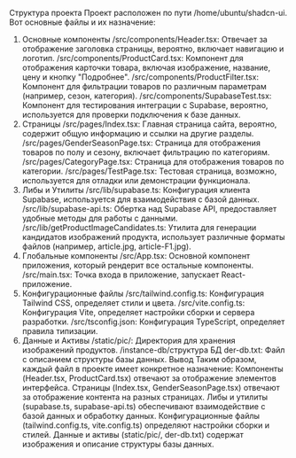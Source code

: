 Структура проекта
Проект расположен по пути /home/ubuntu/shadcn-ui. Вот основные файлы и их назначение:
1. Основные компоненты
/src/components/Header.tsx: Отвечает за отображение заголовка страницы, вероятно, включает навигацию и логотип.
/src/components/ProductCard.tsx: Компонент для отображения карточки товара, включая изображение, название, цену и кнопку "Подробнее".
/src/components/ProductFilter.tsx: Компонент для фильтрации товаров по различным параметрам (например, сезон, категория).
/src/components/SupabaseTest.tsx: Компонент для тестирования интеграции с Supabase, вероятно, используется для проверки подключения к базе данных.
2. Страницы
/src/pages/Index.tsx: Главная страница сайта, вероятно, содержит общую информацию и ссылки на другие разделы.
/src/pages/GenderSeasonPage.tsx: Страница для отображения товаров по полу и сезону, включает фильтрацию по категориям.
/src/pages/CategoryPage.tsx: Страница для отображения товаров по категории.
/src/pages/TestPage.tsx: Тестовая страница, возможно, используется для отладки или демонстрации функционала.
3. Либы и Утилиты
/src/lib/supabase.ts: Конфигурация клиента Supabase, используется для взаимодействия с базой данных.
/src/lib/supabase-api.ts: Обертка над Supabase API, предоставляет удобные методы для работы с данными.
/src/lib/getProductImageCandidates.ts: Утилита для генерации кандидатов изображений продукта, использует различные форматы файлов (например, article.jpg, article-F1.jpg).
4. Глобальные компоненты
/src/App.tsx: Основной компонент приложения, который рендерит все остальные компоненты.
/src/main.tsx: Точка входа в приложение, запускает React-приложение.
5. Конфигурационные файлы
/src/tailwind.config.ts: Конфигурация Tailwind CSS, определяет стили и цвета.
/src/vite.config.ts: Конфигурация Vite, определяет настройки сборки и сервера разработки.
/src/tsconfig.json: Конфигурация TypeScript, определяет правила типизации.
6. Данные и Активы
/static/pic/: Директория для хранения изображений продуктов.
/instance-db/структура БД der-db.txt: Файл с описанием структуры базы данных.
Вывод
Таким образом, каждый файл в проекте имеет конкретное назначение:
Компоненты (Header.tsx, ProductCard.tsx) отвечают за отображение элементов интерфейса.
Страницы (Index.tsx, GenderSeasonPage.tsx) отвечают за отображение контента на разных страницах.
Либы и утилиты (supabase.ts, supabase-api.ts) обеспечивают взаимодействие с базой данных и обработку данных.
Конфигурационные файлы (tailwind.config.ts, vite.config.ts) определяют настройки сборки и стилей.
Данные и активы (static/pic/, der-db.txt) содержат изображения и описание структуры базы данных.